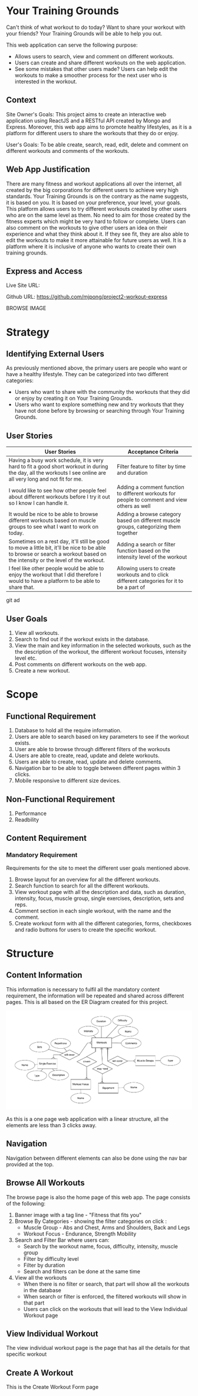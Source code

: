 # Your Training Grounds
Can't think of what workout to do today? Want to share your workout with your friends?
Your Training Grounds will be able to help you out.

This web application can serve the following purpose: 
* Allows users to search, view and comment on different workouts.
* Users can create and share different workouts on the web application.
* See some mistakes that other users made? Users can help edit the workouts to make a smoother process for the next user who is interested in the workout.

## Context
Site Owner's Goals: This project aims to create an interactive web application using ReactJS and a RESTful API created by Mongo and Express. Moreover, this web app aims to promote healthy lifestyles, as it is a platform for different users to share the workouts that they do or enjoy.

User's Goals: To be able create, search, read, edit, delete and comment on different workouts and comments of the workouts. 

## Web App Justification
There are many fitness and workout applications all over the internet, all created by the big corporations for different users to achieve very high standards. Your Training Grounds is on the contrary as the name suggests, it is based on you. It is based on your preference, your level, your goals. 
This platform allows users to try different workouts created by other users who are on the same level as them. No need to aim for those created by the fitness experts which might be very hard to follow or complete.
Users can also comment on the workouts to give other users an idea on their experience and what they think about it. If they see fit, they are also able to edit the workouts to make it more attainable for future users as well.
It is a platform where it is inclusive of anyone who wants to create their own training grounds.

## Express and Access

Live Site URL: 

Github URL: https://github.com/mjpong/project2-workout-express

BROWSE IMAGE

# Strategy

## Identifying External Users

As previously mentioned above, the primary users are people who want or have a healthy lifestyle. They can be categorized into two different categories:

* Users who want to share with the community the workouts that they did or enjoy by creating it on Your Training Grounds.
* Users who want to explore something new and try workouts that they have not done before by browsing or searching through Your Training Grounds. 

## User Stories

| User Stories | Acceptance Criteria |
| ------------ | ------------------- |
| Having a busy work schedule, it is very hard to fit a good short workout in during the day, all the workouts I see online are all very long and not fit for me. | Filter feature to filter by time and duration |
| I would like to see how other people feel about different workouts before I try it out so I know I can handle it. | Adding a comment function to different workouts for people to comment and view others as well |
| It would be nice to be able to browse different workouts based on muscle groups to see what I want to work on today. | Adding a browse category based on different muscle groups, categorizing them together |
| Sometimes on a rest day, it'll still be good to move a little bit, it'll be nice to be able to browse or search a workout based on the intensity or the level of the workout. | Adding a search or filter function based on the intensity level of the workout |
| I feel like other people would be able to enjoy the workout that I did therefore I would to have a platform to be able to share that. | Allowing users to create workouts and to click different categories for it to be a part of |
git ad
## User Goals
1. View all workouts.
2. Search to find out if the workout exists in the database.
3. View the main and key information in the selected workouts, such as the the description of the workout, the different workout focuses, intensity level etc.
4. Post comments on different workouts on the web app.
5. Create a new workout.

# Scope

## Functional Requirement
1. Database to hold all the require information.
2. Users are able to search based on key parameters to see if the workout exists.
3. User are able to browse through different filters of the workouts 
4. Users are able to create, read, update and delete workouts.
5. Users are able to create, read, update and delete comments.
6. Navigation bar to be able to toggle between different pages within 3 clicks.
6. Mobile responsive to different size devices. 

## Non-Functional Requirement
1. Performance
2. Readbility

## Content Requirement

### Mandatory Requirement

Requirements for the site to meet the different user goals mentioned above.
1. Browse layout for an overview for all the different workouts.
2. Search function to search for all the different workouts.
3. View workout page with all the description and data, such as duration, intensity, focus, muscle group, single exercises, description, sets and reps.
4. Comment section in each single workout, with the name and the comment.
5. Create workout form with all the different categories, forms, checkboxes and radio buttons for users to create the specific workout.

# Structure 
## Content Information
This information is necessary to fulfil all the mandatory content requirement, the information will be repeated and shared across different pages. This is all based on the ER Diagram created for this project.

![workouterd](images/workouterd.png) <br>

As this is a one page web application with a linear structure, all the elements are less than 3 clicks away.
## Navigation
Navigation between different elements can also be done using the nav bar provided at the top.

## Browse All Workouts
The browse page is also the home page of this web app. The page consists of the following:
1. Banner image with a tag line - "Fitness that fits you"
2. Browse By Categories - showing the filter categories on click :
    * Muscle Group - Abs and Chest, Arms and Shoulders, Back and Legs
    * Workout Focus - Endurance, Strength Mobility
3. Search and Filter Bar where users can:
    * Search by the workout name, focus, difficulty, intensity, muscle group
    * Filter by difficulty level
    * Filter by duration
    * Search and filters can be done at the same time
4. View all the workouts 
    * When there is no filter or search, that part will show all the workouts in the database
    * When search or filter is enforced, the filtered workouts will show in that part
    * Users can click on the workouts that will lead to the View Individual Workout page

## View Individual Workout
The view individual workout page is the page that has all the details for that specific workout

## Create A Workout
This is the Create Workout Form page